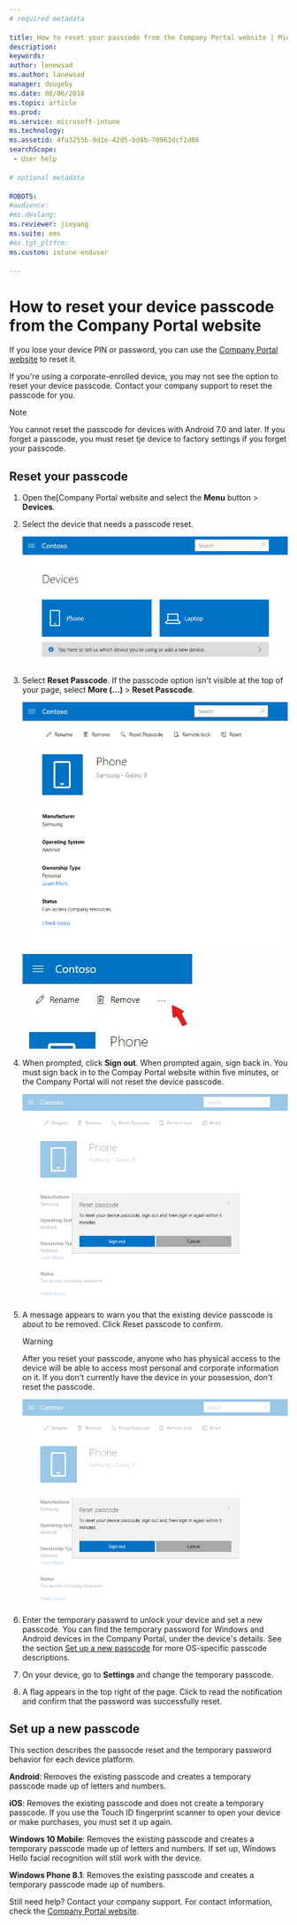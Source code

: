 ```yaml
---
# required metadata

title: How to reset your passcode from the Company Portal website | Microsoft Docs
description:
keywords:
author: lenewsad
ms.author: lanewsad
manager: dougeby
ms.date: 08/06/2018
ms.topic: article
ms.prod:
ms.service: microsoft-intune
ms.technology:
ms.assetid: 4fa3255b-9d1e-42d5-bd8b-70963dcf2d86
searchScope:
 - User help

# optional metadata

ROBOTS:  
#audience:
#ms.devlang:
ms.reviewer: jieyang
ms.suite: ems
#ms.tgt_pltfrm:
ms.custom: intune-enduser

---
```


# How to reset your device passcode from the Company Portal website

If you lose your device PIN or password, you can use the [Company Portal website](https://portal.manage.microsoft.com#HelpDeskDialog) to reset it.  

If you're using a corporate-enrolled device, you may not see the option to reset your device passcode. Contact your company support to reset the passcode for you.

   > [!NOTE]
   > You cannot reset the passcode for devices with Android 7.0 and later. If you forget a passcode, you must reset tje device to factory settings if you forget your passcode. 

## Reset your passcode

1.  Open the[Company Portal website and select the __Menu__ button > __Devices__.  

2. Select the device that needs a passcode reset.  

    ![A screenshot of the Devices page, with 2 tiles that show unidentified, generically named devices. A gray banner sits directly below the devices and prompts user to identify the device they are using or add a new one.](./media/rename-reset-device-step2-1808.png) 

3. Select **Reset Passcode**. If the passcode option isn't visible at the top of your page, select **More (…)** > **Reset Passcode**.   

   ![Device details page for a selected device on the Company Portal website, with a list of links at the top showing Rename, Remove, Reset Device, Reset Passcode, and Remote Lock. ](./media/rename-reset-device-1808.png)   

    ![Zoomed in view of the More icon, highlighted with a red arrow.](./media/rename-reset-device-step3-more-1808.png)  

4. When prompted, click **Sign out**. When prompted again, sign back in. You must sign back in to the Compay Portal website within five minutes, or the Company Portal will not reset the device passcode.  

   ![Example screenshots showing a prompt to sign out of the Company Portal. The buttons for user input are Sign Out and Cancel.](./media/iwp-reset-passcode-popup-1808.png)

5. A message appears to warn you that the existing device passcode is about to be removed. Click Reset passcode to confirm.  
    > [!WARNING]
    > After you reset your passcode, anyone who has physical access to the device will be able to access most personal and corporate information on it. If you don't currently have the device in your possession, don't reset the passcode.  

   ![Example screenshot showing second reset passcode message. Includes link to learn more about setting a new passcode in the documentation, and individual buttons to reset passcode and cancel.](./media/iwp-reset-passcode-popup-1808.png) 

6. Enter the temporary passwrd to unlock your device and set a new passcode. You can find the temporary password for Windows and Android devices in the Company Portal, under the device's details. See the section [Set up a new passcode](reset-your-passcode-cpwebsite.md#set-up-a-new-passcode) for more OS-specific passcode descriptions.  
7. On your device, go to **Settings** and change the temporary passcode. 

6. A flag appears in the top right of the page. Click to read the notification and confirm that the password was successfully reset.  

## Set up a new passcode  

This section describes the passocde reset and the temporary password behavior for each device platform.  

**Android**: Removes the existing passcode and creates a temporary passcode made up of letters and numbers.

**iOS**: Removes the existing passcode and does not create a temporary passcode. If you use the Touch ID fingerprint scanner to open your device or make purchases, you must set it up again.  

**Windows 10 Mobile**: Removes the existing passcode and creates a temporary passcode made up of letters and numbers. If set up, Windows Hello facial recognition will still work with the device.
	
**Windows Phone 8.1**: Removes the existing passcode and creates a temporary passcode made up of numbers.  

Still need help? Contact your company support. For contact information, check the [Company Portal website](https://portal.manage.microsoft.com/helpdesk).  
